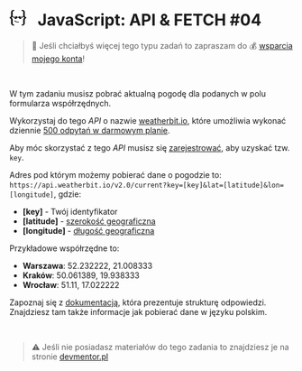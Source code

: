 # [![](../assets/img/logo-readme2.jpg)](https://devmentor.pl) &nbsp; JavaScript: API & FETCH #04

> :loudspeaker: Jeśli chciałbyś więcej tego typu zadań to zapraszam do :moneybag: [wsparcia mojego konta](https://github.com/sponsors/devmentor-pl)!

&nbsp;

W tym zadaniu musisz pobrać aktualną pogodę dla podanych w polu formularza współrzędnych. 

Wykorzystaj do tego *API* o nazwie [weatherbit.io](https://www.weatherbit.io/), które umożliwia wykonać dziennie [500 odpytań w darmowym planie](https://www.weatherbit.io/pricing#standard). 

Aby móc skorzystać z tego *API* musisz się [zarejestrować](https://www.weatherbit.io/account/create), aby uzyskać tzw. `key`.

Adres pod którym możemy pobierać dane o pogodzie to: `https://api.weatherbit.io/v2.0/current?key=[key]&lat=[latitude]&lon=[longitude]`, gdzie:

* **[key]** - Twój identyfikator
* **[latitude]** - [szerokość geograficzna](https://pl.wikipedia.org/wiki/Szeroko%C5%9B%C4%87_geograficzna)
* **[longitude]** - [długość geograficzna](https://pl.wikipedia.org/wiki/D%C5%82ugo%C5%9B%C4%87_geograficzna)

Przykładowe współrzędne to:
* **Warszawa**: 52.232222, 21.008333
* **Kraków**: 50.061389, 19.938333
* **Wrocław**: 51.11, 17.022222

 Zapoznaj się z [dokumentacją](https://www.weatherbit.io/api/weather-current), która prezentuje strukturę odpowiedzi. Znajdziesz tam także informacje jak pobierać dane w języku polskim.
 
&nbsp;

> :warning: Jeśli nie posiadasz materiałów do tego zadania to znajdziesz je na stronie [devmentor.pl](https://devmentor.pl/p/js-api-and-fetch/)
